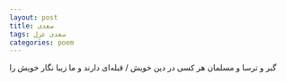 ```yaml
---
layout: post
title: سعدی
tags: سعدی غزل
categories: poem
---
```


گبر و ترسا و مسلمان هر کسی در دین خویش / قبله‌ای دارند و ما زیبا نگار خویش را
